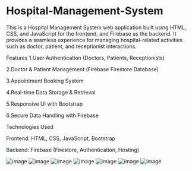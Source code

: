 # Hospital-Management-System
This is a Hospital Management System web application built using HTML, CSS, and JavaScript for the frontend, and Firebase as the backend. It provides a seamless experience for managing hospital-related activities such as doctor, patient, and receptionist interactions.

Features
 1.User Authentication (Doctors, Patients, Receptionists)
 
 2.Doctor & Patient Management (Firebase Firestore Database)
 
 3.Appointment Booking System
 
 4.Real-time Data Storage & Retrieval
 
 5.Responsive UI with Bootstrap
 
 6.Secure Data Handling with Firebase

Technologies Used

Frontend: HTML, CSS, JavaScript, Bootstrap

Backend: Firebase (Firestore, Authentication, Hosting)

![image](https://github.com/user-attachments/assets/bfba0e7e-0e34-47ee-b286-6e298a31823f)
![image](https://github.com/user-attachments/assets/edc20512-8e03-4ba0-b11b-f0ec543dd5ae)
![image](https://github.com/user-attachments/assets/8cc90a74-9108-4069-8d15-646dcbcd7b9b)
![image](https://github.com/user-attachments/assets/7bb8eb09-f991-41e1-bfc2-d05e326aa38b)
![image](https://github.com/user-attachments/assets/f6d4411c-04a9-4536-b817-1129eb0c313c)
![image](https://github.com/user-attachments/assets/0435fb85-38a7-4e13-8f6d-edf390ed91bc)
![image](https://github.com/user-attachments/assets/d44e49cd-86e5-45e7-94c0-e599a7796a40)
